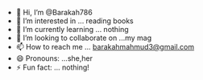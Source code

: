 - 👋 Hi, I’m @Barakah786
- 👀 I’m interested in ... reading books 
- 🌱 I’m currently learning ... nothing 
- 💞️ I’m looking to collaborate on ...my mag
- 📫 How to reach me ... barakahmahmud3@gmail.com
- 😄 Pronouns: ...she,her
- ⚡ Fun fact: ... nothing!

<!---
Barakah786/Barakah786 is a ✨ special ✨ repository because its `README.md` (this file) appears on your GitHub profile.
You can click the Preview link to take a look at your changes.
--->
